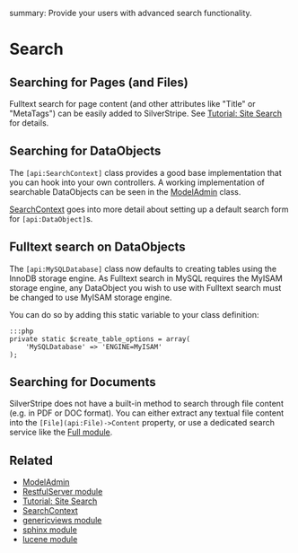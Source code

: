 summary: Provide your users with advanced search functionality.

# Search

## Searching for Pages (and Files)

Fulltext search for page content (and other attributes like "Title" or "MetaTags") can be easily added to SilverStripe.
See [Tutorial: Site Search](/tutorials/site_search) for details.

## Searching for DataObjects

The `[api:SearchContext]` class provides a good base implementation that you can hook into your own controllers.
A working implementation of searchable DataObjects can be seen in the [ModelAdmin](../customising_the_cms/modeladmin) class.

[SearchContext](/searchcontext) goes into more detail about setting up a default search form for `[api:DataObject]`s.

## Fulltext search on DataObjects

The `[api:MySQLDatabase]` class now defaults to creating tables using the InnoDB storage engine. As Fulltext search in 
MySQL requires the MyISAM storage engine, any DataObject you wish to use with Fulltext search must be changed to use 
MyISAM storage engine.

You can do so by adding this static variable to your class definition:

	:::php
	private static $create_table_options = array(
		'MySQLDatabase' => 'ENGINE=MyISAM'
	);

## Searching for Documents

SilverStripe does not have a built-in method to search through file content (e.g. in PDF or DOC format). You can either 
extract any textual file content into the `[File](api:File)->Content` property, or use a dedicated search service like 
the [Full module](http://silverstripe.org/sphinx-module).

## Related

*  [ModelAdmin](/reference/modeladmin)
*  [RestfulServer module](https://github.com/silverstripe/silverstripe-restfulserver)
*  [Tutorial: Site Search](/tutorials/4-site-search)
*  [SearchContext](/reference/searchcontext)
*  [genericviews module](http://silverstripe.org/generic-views-module)
*  [sphinx module](http://silverstripe.org/sphinx-module)
*  [lucene module](http://silverstripe.org/lucene-module)